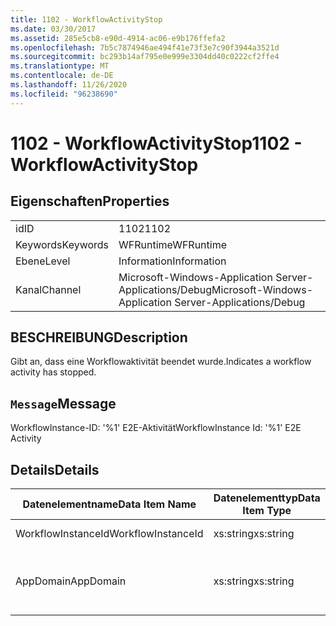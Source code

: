 ```yaml
---
title: 1102 - WorkflowActivityStop
ms.date: 03/30/2017
ms.assetid: 285e5cb8-e90d-4914-ac06-e9b176ffefa2
ms.openlocfilehash: 7b5c7874946ae494f41e73f3e7c90f3944a3521d
ms.sourcegitcommit: bc293b14af795e0e999e3304dd40c0222cf2ffe4
ms.translationtype: MT
ms.contentlocale: de-DE
ms.lasthandoff: 11/26/2020
ms.locfileid: "96238690"
---
```

# <a name="1102---workflowactivitystop"></a><span data-ttu-id="41fef-102">1102 - WorkflowActivityStop</span><span class="sxs-lookup"><span data-stu-id="41fef-102">1102 - WorkflowActivityStop</span></span>

## <a name="properties"></a><span data-ttu-id="41fef-103">Eigenschaften</span><span class="sxs-lookup"><span data-stu-id="41fef-103">Properties</span></span>  
  
|||  
|-|-|  
|<span data-ttu-id="41fef-104">id</span><span class="sxs-lookup"><span data-stu-id="41fef-104">ID</span></span>|<span data-ttu-id="41fef-105">1102</span><span class="sxs-lookup"><span data-stu-id="41fef-105">1102</span></span>|  
|<span data-ttu-id="41fef-106">Keywords</span><span class="sxs-lookup"><span data-stu-id="41fef-106">Keywords</span></span>|<span data-ttu-id="41fef-107">WFRuntime</span><span class="sxs-lookup"><span data-stu-id="41fef-107">WFRuntime</span></span>|  
|<span data-ttu-id="41fef-108">Ebene</span><span class="sxs-lookup"><span data-stu-id="41fef-108">Level</span></span>|<span data-ttu-id="41fef-109">Information</span><span class="sxs-lookup"><span data-stu-id="41fef-109">Information</span></span>|  
|<span data-ttu-id="41fef-110">Kanal</span><span class="sxs-lookup"><span data-stu-id="41fef-110">Channel</span></span>|<span data-ttu-id="41fef-111">Microsoft-Windows-Application Server-Applications/Debug</span><span class="sxs-lookup"><span data-stu-id="41fef-111">Microsoft-Windows-Application Server-Applications/Debug</span></span>|  
  
## <a name="description"></a><span data-ttu-id="41fef-112">BESCHREIBUNG</span><span class="sxs-lookup"><span data-stu-id="41fef-112">Description</span></span>  

 <span data-ttu-id="41fef-113">Gibt an, dass eine Workflowaktivität beendet wurde.</span><span class="sxs-lookup"><span data-stu-id="41fef-113">Indicates a workflow activity has stopped.</span></span>  
  
## <a name="message"></a><span data-ttu-id="41fef-114">`Message`</span><span class="sxs-lookup"><span data-stu-id="41fef-114">Message</span></span>  

 <span data-ttu-id="41fef-115">WorkflowInstance-ID: '%1' E2E-Aktivität</span><span class="sxs-lookup"><span data-stu-id="41fef-115">WorkflowInstance Id: '%1' E2E Activity</span></span>  
  
## <a name="details"></a><span data-ttu-id="41fef-116">Details</span><span class="sxs-lookup"><span data-stu-id="41fef-116">Details</span></span>  
  
|<span data-ttu-id="41fef-117">Datenelementname</span><span class="sxs-lookup"><span data-stu-id="41fef-117">Data Item Name</span></span>|<span data-ttu-id="41fef-118">Datenelementtyp</span><span class="sxs-lookup"><span data-stu-id="41fef-118">Data Item Type</span></span>|<span data-ttu-id="41fef-119">BESCHREIBUNG</span><span class="sxs-lookup"><span data-stu-id="41fef-119">Description</span></span>|  
|--------------------|--------------------|-----------------|  
|<span data-ttu-id="41fef-120">WorkflowInstanceId</span><span class="sxs-lookup"><span data-stu-id="41fef-120">WorkflowInstanceId</span></span>|<span data-ttu-id="41fef-121">xs:string</span><span class="sxs-lookup"><span data-stu-id="41fef-121">xs:string</span></span>|<span data-ttu-id="41fef-122">Die Instanz-ID für den Workflow.</span><span class="sxs-lookup"><span data-stu-id="41fef-122">The workflow instance id.</span></span>|  
|<span data-ttu-id="41fef-123">AppDomain</span><span class="sxs-lookup"><span data-stu-id="41fef-123">AppDomain</span></span>|<span data-ttu-id="41fef-124">xs:string</span><span class="sxs-lookup"><span data-stu-id="41fef-124">xs:string</span></span>|<span data-ttu-id="41fef-125">Die von AppDomain.CurrentDomain.FriendlyName zurückgegebene Zeichenfolge.</span><span class="sxs-lookup"><span data-stu-id="41fef-125">The string returned by AppDomain.CurrentDomain.FriendlyName.</span></span>|
